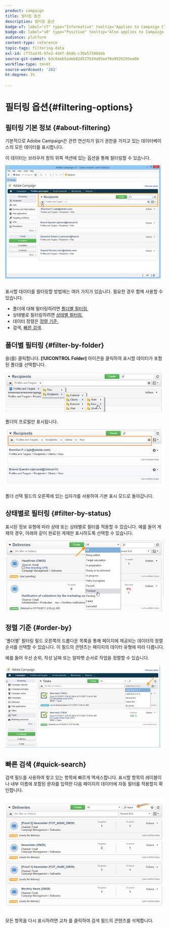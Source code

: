 ```yaml
---
product: campaign
title: 필터링 옵션
description: 필터링 옵션
badge-v7: label="v7" type="Informative" tooltip="Applies to Campaign Classic v7"
badge-v8: label="v8" type="Positive" tooltip="Also applies to Campaign v8"
audience: platform
content-type: reference
topic-tags: filtering-data
exl-id: cf75a435-97e2-4d4f-8b9b-c30a57390deb
source-git-commit: 6dc6aeb5adeb82d527b39a05ee70a9926205ea0b
workflow-type: tm+mt
source-wordcount: '282'
ht-degree: 3%

---
```


# 필터링 옵션{#filtering-options}



## 필터링 기본 정보 {#about-filtering}

기본적으로 Adobe Campaign은 관련 연산자가 읽기 권한을 가지고 있는 데이터베이스의 모든 데이터를 표시합니다.

이 데이터는 브라우저 창의 위쪽 섹션에 있는 옵션을 통해 필터링할 수 있습니다.

![](assets/filter_web_zone.png)

표시할 데이터를 필터링할 방법에는 여러 가지가 있습니다. 필요한 경우 함께 사용할 수 있습니다.

* 폴더에 대해 필터링하려면 [폴더별 필터링](#filter-by-folder),
* 상태별로 필터링하려면 [상태별 필터링](#filter-by-status),
* 데이터 정렬은 [정렬 기준](#order-by),
* 검색, [빠른 검색](#quick-search).

## 폴더별 필터링 {#filter-by-folder}

을(를) 클릭합니다. **[!UICONTROL Folder]** 아이콘을 클릭하여 표시할 데이터가 포함된 폴더를 선택합니다.

![](assets/filter_web_select_folder.png)

폴더의 프로필만 표시됩니다.

![](assets/filter_web_folder_display.png)

폴더 선택 필드의 오른쪽에 있는 십자가를 사용하여 기본 표시 모드로 돌아갑니다.

## 상태별로 필터링 {#filter-by-status}

표시된 정보 유형에 따라 상태 또는 상태별로 필터를 적용할 수 있습니다. 예를 들어 게재의 경우, 아래와 같이 완료된 게재만 표시하도록 선택할 수 있습니다.

![](assets/d_ncs_user_interface_filter_delivery.png)

## 정렬 기준 {#order-by}

&#39;폴더별&#39; 필터링 필드 오른쪽의 드롭다운 목록을 통해 페이지에 제공되는 데이터의 정렬 순서를 선택할 수 있습니다. 이 필드의 콘텐츠는 페이지의 데이터 유형에 따라 다릅니다.

예를 들어 우선 순위, 작성 날짜 또는 알파벳 순서로 작업을 정렬할 수 있습니다.

![](assets/order_data_sample.png)

## 빠른 검색 {#quick-search}

검색 필드를 사용하여 찾고 있는 항목에 빠르게 액세스합니다. 표시할 항목의 레이블이나 내부 이름에 포함된 문자를 입력한 다음 페이지의 데이터에 자동 필터를 적용할지 확인합니다.

![](assets/d_ncs_user_interface_filter_search.png)

모든 항목을 다시 표시하려면 교차 를 클릭하여 검색 필드의 콘텐츠를 삭제합니다.
